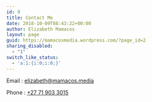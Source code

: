 ```yaml
---
id: 9
title: Contact Me
date: 2018-10-09T08:43:22+00:00
author: Elizabeth Mamacos
layout: page
guid: https://mamacosmedia.wordpress.com/?page_id=2
sharing_disabled:
  - "1"
switch_like_status:
  - 'a:1:{i:0;i:0;}'
---
```

Email : <elizabeth@mamacos.media>

Phone : [+27 71 903 3015](tel:+27719033015)
